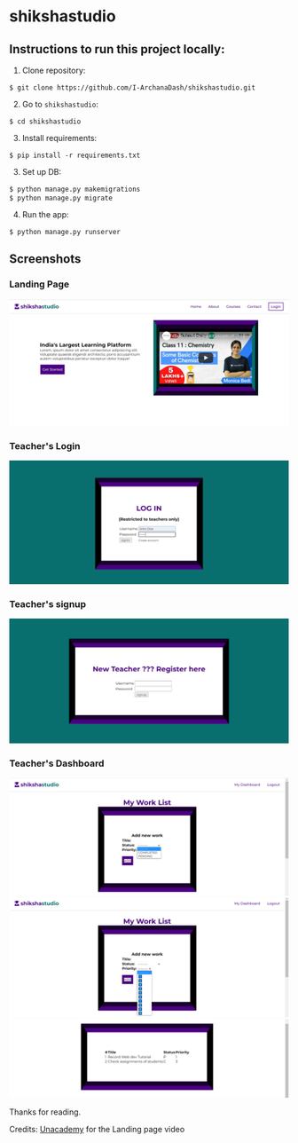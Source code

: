 # shikshastudio
## Instructions to run this project locally:  
  
1. Clone repository:  
  
```console  
$ git clone https://github.com/I-ArchanaDash/shikshastudio.git
```  
  
2. Go to `shikshastudio`:    
  
```console   
$ cd shikshastudio   
```   
    
3. Install requirements:  
  
```console  
$ pip install -r requirements.txt  
```  
  
3. Set up DB:   
   
```console  
$ python manage.py makemigrations   
$ python manage.py migrate   
```  
   
4. Run the app:   
  
```console   
$ python manage.py runserver  
```   
## Screenshots
### Landing Page 
![](https://github.com/I-ArchanaDash/shikshastudio/blob/87fae3d4410eb0bc33c5766491c05490c90f05ce/screenshots/Home.png)
### Teacher's Login
![](https://github.com/I-ArchanaDash/shikshastudio/blob/87fae3d4410eb0bc33c5766491c05490c90f05ce/screenshots/login.png)
### Teacher's signup
![](https://github.com/I-ArchanaDash/shikshastudio/blob/87fae3d4410eb0bc33c5766491c05490c90f05ce/screenshots/signup.png)
### Teacher's Dashboard
![](https://github.com/I-ArchanaDash/shikshastudio/blob/2c82dc19019978fda26ea4444b62cdfd785b0f4c/screenshots/dashboard1.png)
![](https://github.com/I-ArchanaDash/shikshastudio/blob/2c82dc19019978fda26ea4444b62cdfd785b0f4c/screenshots/dashboard2.png)
![](https://github.com/I-ArchanaDash/shikshastudio/blob/2c82dc19019978fda26ea4444b62cdfd785b0f4c/screenshots/worklist_table.png) 

Thanks for reading. 

Credits: [Unacademy]() for the Landing page video
